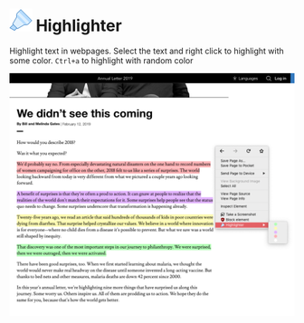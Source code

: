 # ![Icon](icons/icon.png)  Highlighter

Highlight text in webpages. Select the text and right click to highlight with some color. 
`Ctrl+a` to highlight with random color


![schreenshot](screenshots/one.png)
